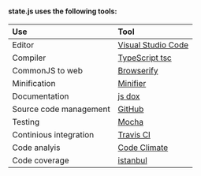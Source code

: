 #### state.js uses the following tools:

| Use                    | Tool                                                |
|:---------------------- |:--------------------------------------------------- |
| Editor                 | [Visual Studio Code](https://code.visualstudio.com) |
| Compiler               | [TypeScript tsc](http://www.typescriptlang.org)     |
| CommonJS to web        | [Browserify](http://browserify.org)                 |
| Minification           | [Minifier](https://www.npmjs.com/package/minifier)  |
| Documentation          | [js dox](http://jsdox.org)                          |
| Source code management | [GitHub](https://github.com)                        |
| Testing                | [Mocha](http://mochajs.org)                         |
| Continious integration | [Travis CI](https://travis-ci.org)                  |
| Code analyis           | [Code Climate](https://codeclimate.com)             |
| Code coverage          | [istanbul](https://gotwarlost.github.io/istanbul/)  |
